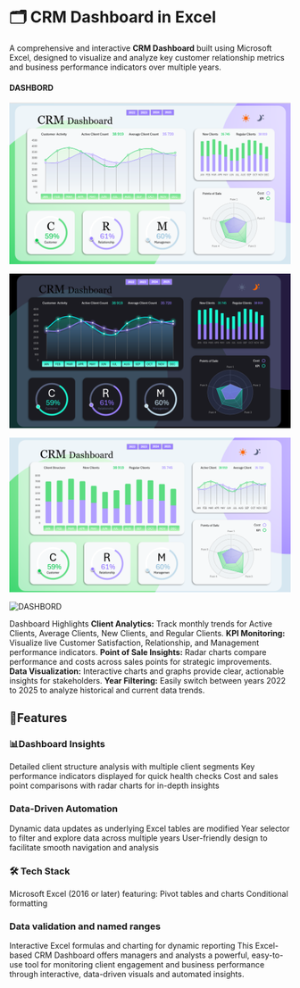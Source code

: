 # 🗂️ CRM Dashboard in Excel

A comprehensive and interactive **CRM Dashboard** built using Microsoft Excel, designed to visualize and analyze key customer relationship metrics and business performance indicators over multiple years.

#### DASHBORD

![DASHBORD](https://github.com/Abhijeet7400/CRM-Dashboard/blob/main/4th%20dash%20image%201.png)

![DASHBORD](https://github.com/Abhijeet7400/CRM-Dashboard/blob/main/4th%20dash%20image%202.png)

![DASHBORD](https://github.com/Abhijeet7400/CRM-Dashboard/blob/main/4th%20dash%20image%203%20client%20structure.png)

![DASHBORD]()

Dashboard Highlights
**Client Analytics:** Track monthly trends for Active Clients, Average Clients, New Clients, and Regular Clients.
**KPI Monitoring:** Visualize live Customer Satisfaction, Relationship, and Management performance indicators.
**Point of Sale Insights:** Radar charts compare performance and costs across sales points for strategic improvements.
**Data Visualization:** Interactive charts and graphs provide clear, actionable insights for stakeholders.
**Year Filtering:** Easily switch between years 2022 to 2025 to analyze historical and current data trends.

## 🚀Features

### 📊Dashboard Insights
Detailed client structure analysis with multiple client segments
Key performance indicators displayed for quick health checks
Cost and sales point comparisons with radar charts for in-depth insights

### Data-Driven Automation
Dynamic data updates as underlying Excel tables are modified
Year selector to filter and explore data across multiple years
User-friendly design to facilitate smooth navigation and analysis

### 🛠️ Tech Stack
Microsoft Excel (2016 or later) featuring:
Pivot tables and charts
Conditional formatting

### Data validation and named ranges
Interactive Excel formulas and charting for dynamic reporting
This Excel-based CRM Dashboard offers managers and analysts a powerful, easy-to-use tool for monitoring client engagement and business performance through interactive, data-driven visuals and automated insights.

